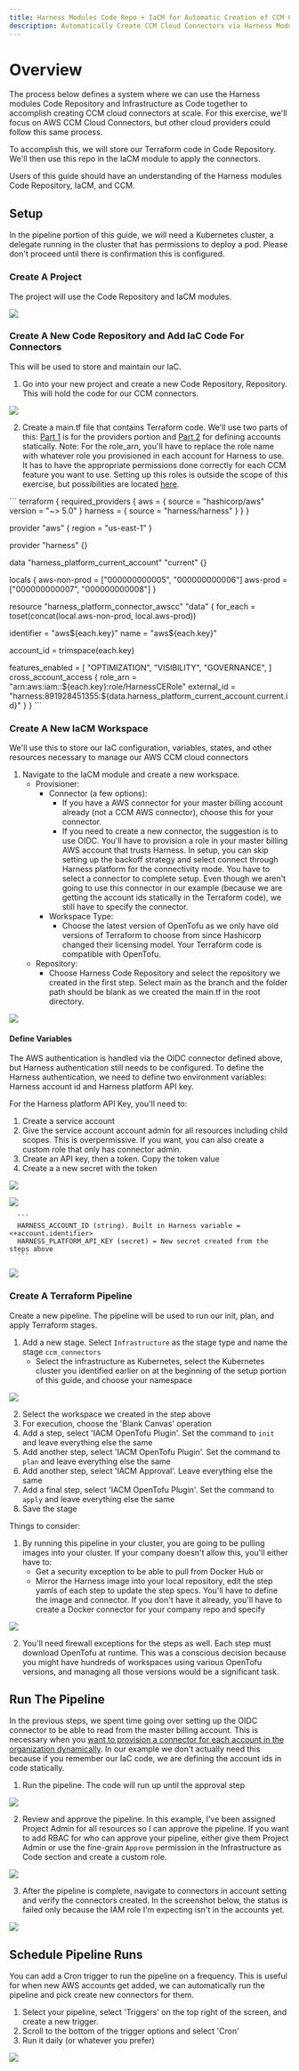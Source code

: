 ```yaml
---
title: Harness Modules Code Repo + IaCM for Automatic Creation of CCM Cloud Connectors
description: Automatically Create CCM Cloud Connectors via Harness Modules Code Repo and IaCM
---
```


# Overview

The process below defines a system where we can use the Harness modules Code Repository and Infrastructure as Code together to accomplish creating CCM cloud connectors at scale.  For this exercise, we'll focus on AWS CCM Cloud Connectors, but other cloud providers could follow this same process.

To accomplish this, we will store our Terraform code in Code Repository.  We'll then use this repo in the IaCM module to apply the connectors.

Users of this guide should have an understanding of the Harness modules Code Repository, IaCM, and CCM.

## Setup

In the pipeline portion of this guide, we will need a Kubernetes cluster, a delegate running in the cluster that has permissions to deploy a pod.  Please don't proceed until there is confirmation this is configured.

###  Create A Project

The project will use the Code Repository and IaCM modules.

![](../../static/new_project.png)

###  Create A New Code Repository and Add IaC Code For Connectors

This will be used to store and maintain our IaC.

1. Go into your new project and create a new Code Repository, Repository. This will hold the code for our CCM connectors.

![](../../static/new_code_repo.png)

2. Create a main.tf file that contains Terraform code.  We'll use two parts of this: [Part 1](https://developer.harness.io/kb/cloud-cost-management/articles/best-practices/aws-connectors-and-roles#setup-providers) is for the providers portion and [Part 2](https://developer.harness.io/kb/cloud-cost-management/articles/best-practices/aws-connectors-and-roles#use-the-built-in-locals-value-to-define-the-accounts-statically) for defining accounts statically.  Note: For the role_arn, you'll have to replace the role name with whatever role you provisioned in each account for Harness to use.  It has to have the appropriate permissions done correctly for each CCM feature you want to use.  Setting up this roles is outside the scope of this exercise, but possibilities are located [here](https://developer.harness.io/kb/cloud-cost-management/articles/best-practices/aws-connectors-and-roles#create-roles-in-each-aws-account).

\```
terraform {
  required_providers {
    aws = {
      source  = "hashicorp/aws"
      version = "~> 5.0"
    }
    harness = {
      source = "harness/harness"
    }
  }
}

provider "aws" {
  region = "us-east-1"
}

provider "harness" {}

data "harness_platform_current_account" "current" {}

locals {
  aws-non-prod = ["000000000005", "000000000006"]
  aws-prod = ["000000000007", "000000000008"]
}

resource "harness_platform_connector_awscc" "data" {
  for_each = toset(concat(local.aws-non-prod, local.aws-prod))

  identifier = "aws${each.key}"
  name       = "aws${each.key}"

  account_id = trimspace(each.key)

  features_enabled = [
    "OPTIMIZATION",
    "VISIBILITY",
    "GOVERNANCE",
  ]
  cross_account_access {
    role_arn    = "arn:aws:iam::${each.key}:role/HarnessCERole"
    external_id = "harness:891928451355:${data.harness_platform_current_account.current.id}"
  }
}
\```

###  Create A New IaCM Workspace

We'll use this to store our IaC configuration, variables, states, and other resources necessary to manage our AWS CCM cloud connectors

1. Navigate to the IaCM module and create a new workspace.  
    - Provisioner:
        - Connector (a few options): 
            - If you have a AWS connector for your master billing account already (not a CCM AWS connector), choose this for your connector.  
            - If you need to create a new connector, the suggestion is to use OIDC. You'll have to provision a role in your master billing AWS account that trusts Harness.  In setup, you can skip setting up the backoff strategy and select connect through Harness platform for the connectivity mode.  You have to select a connector to complete setup.  Even though we aren't going to use this connector in our example (because we are getting the account ids statically in the Terraform code), we still have to specify the connector.
        - Workspace Type:
            - Choose the latest version of OpenTofu as we only have old versions of Terraform to choose from since Hashicorp changed their licensing model.  Your Terraform code is compatible with OpenTofu.
    - Repository:
        - Choose Harness Code Repository and select the repository we created in the first step.  Select main as the branch and the folder path should be blank as we created the main.tf in the root directory.

![](../../static/ccm_iacm_new_workspace.png)

#### Define Variables

The AWS authentication is handled via the OIDC connector defined above, but Harness authentication still needs to be configured.  To define the Harness authentication, we need to define two environment variables: Harness account id and Harness platform API key.  

For the Harness platform API Key, you'll need to:

1. Create a service account
2. Give the service account account admin for all resources including child scopes.  This is overpermissive.  If you want, you can also create a custom role that only has connector admin.
3. Create an API key, then a token.  Copy the token value
4. Create a a new secret with the token

![](../../static/service-account-iacm-connectors.png)

![](../../static/iacm-ccm-connector-secret.png)

      ```
      HARNESS_ACCOUNT_ID (string). Built in Harness variable = <+account.identifier>
      HARNESS_PLATFORM_API_KEY (secret) = New secret created from the steps above
      ```

![](../../static/iacm-ccm-variables.png)

###  Create A Terraform Pipeline

Create a new pipeline.  The pipeline will be used to run our init, plan, and apply Terraform stages.

1. Add a new stage.  Select `Infrastructure` as the stage type and name the stage `ccm_connectors`
    - Select the infrastructure as Kubernetes, select the Kubernetes cluster you identified earlier on at the beginning of the setup portion of this guide, and choose your namespace

![](../../static/iacm-connector-stage-infra.png)

2. Select the workspace we created in the step above
3. For execution, choose the 'Blank Canvas' operation
4. Add a step, select 'IACM OpenTofu Plugin'.  Set the command to `init` and leave everything else the same
5. Add another step, select 'IACM OpenTofu Plugin'.  Set the command to `plan` and leave everything else the same
6. Add another step, select 'IACM Approval'.  Leave everything else the same
7. Add a final step, select 'IACM OpenTofu Plugin'.  Set the command to `apply` and leave everything else the same
8. Save the stage

Things to consider:

1. By running this pipeline in your cluster, you are going to be pulling images into your cluster. If your company doesn't allow this, you'll either have to:
    - Get a security exception to be able to pull from Docker Hub 
    or 
    - Mirror the Harness image into your local repository, edit the step yamls of each step to update the step specs.  You'll have to define the image and connector.  If you don't have it already, you'll have to create a Docker connector for your company repo and specify

![](../../static/iacm-local-images.png)

2.  You'll need firewall exceptions for the steps as well.  Each step must download OpenTofu at runtime. This was a conscious decision because you might have hundreds of workspaces using various OpenTofu versions, and managing all those versions would be a significant task.

## Run The Pipeline

In the previous steps, we spent time going over setting up the OIDC connector to be able to read from the master billing account. This is necessary when you [want to provision a connector for each account in the organization dynamically](https://developer.harness.io/kb/cloud-cost-management/articles/best-practices/aws-connectors-and-roles#use-the-aws-provider-to-get-all-accounts-in-the-organization).  In our example we don't actually need this because if you remember our IaC code, we are defining the account ids in code statically.

1. Run the pipeline.  The code will run up until the approval step

![](../../static/iacm-pipeline-before-approval.png)

2.  Review and approve the pipeline.  In this example, I've been assigned Project Admin for all resources so I can approve the pipeline.  If you want to add RBAC for who can approve your pipeline, either give them Project Admin or use the fine-grain `Approve` permission in the Infrastructure as Code section and create a custom role.

![](../../static/iacm-role.png)

3. After the pipeline is complete, navigate to connectors in account setting and verify the connectors created.  In the screenshot below, the status is failed only because the IAM role I'm expecting isn't in the accounts yet.

![](../../static/connectors-in-account-settings.png)

## Schedule Pipeline Runs

You can add a Cron trigger to run the pipeline on a frequency.  This is useful for when new AWS accounts get added, we can automatically run the pipeline and pick create new connectors for them.

1. Select your pipeline, select 'Triggers' on the top right of the screen, and create a new trigger.
2. Scroll to the bottom of the trigger options and select 'Cron'
3. Run it daily (or whatever you prefer)

![](../../static/iacm-pipeline-cron.png)
